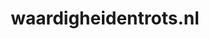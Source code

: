 ---
layout: post
title:  "waardigheidentrots.nl"
internal_url:  "/dutchgov/waardigheidentrots.nl.html"
subdomains_count: 4
all_subdomains_count: 13
urls_count: 4
ssl_rank: 0
http_rank: 72
url_link: /data/waardigheidentrots.nl/urls.txt
all_subdomains_link: /data/waardigheidentrots.nl/all_subdomains.txt
subdomains_link: /data/waardigheidentrots.nl/subdomains.txt
categories: dutchgov
---